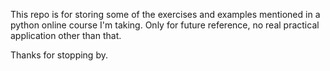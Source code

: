 This repo is for storing some of the exercises and examples mentioned in a python online course I'm taking. Only for future reference, no real practical application other than that. 

Thanks for stopping by.
